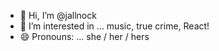 - 👋 Hi, I’m @jallnock
- 👀 I’m interested in ... music, true crime, React! 
- 😄 Pronouns: ... she / her / hers

<!---
jallnock/jallnock is a ✨ special ✨ repository because its `README.md` (this file) appears on your GitHub profile.
You can click the Preview link to take a look at your changes.
--->
